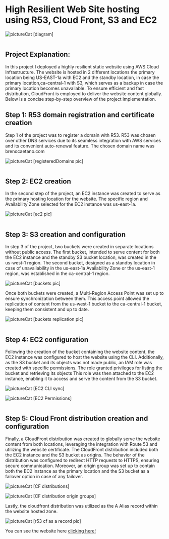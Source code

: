 # High Resilient Web Site hosting using R53, Cloud Front, S3 and EC2

![pictureCat](https://user-images.githubusercontent.com/136939198/247661690-ef1987b1-ee97-48eb-afbc-0f3892b7123c.jpg)
[diagram]

<summary><h2 style="display: inline-block;">Project Explanation:</h2></summary>
In this project I deployed a highly resilient static website using AWS Cloud Infrastructure. The website is hosted in 2 different locations the primary location being US-EAST-1a with EC2 and the standby location, in case the primary location,ca-central-1 with S3, which serves as a backup in case the primary location becomes unavailable. To ensure efficient and fast distribution, CloudFront is employed to deliver the website content globally. Below is a concise step-by-step overview of the project implementation.

<summary><h2 style="display: inline-block;">Step 1: R53 domain registration and certificate creation</h2></summary>
Step 1 of the project was to register a domain with R53. R53 was chosen over other DNS services due to its seamless integration with AWS services and its convenient auto-renewal feature. The chosen domain name was brenocaetano.com <br>


![pictureCat](https://user-images.githubusercontent.com/136939198/247661690-ef1987b1-ee97-48eb-afbc-0f3892b7123c.jpg)
[registeredDomains pic]

<summary><h2 style="display: inline-block;">Step 2: EC2 creation</h2></summary>
In the second step of the project, an EC2 instance was created to serve as the primary hosting location for the website. The specific region and Availability Zone selected for the EC2 instance was us-east-1a.

![pictureCat](https://user-images.githubusercontent.com/136939198/247661690-ef1987b1-ee97-48eb-afbc-0f3892b7123c.jpg)
[ec2 pic]

<summary><h2 style="display: inline-block;">Step 3: S3 creation and configuration</h2></summary>
In step 3 of the project, two buckets were created in separate locations without public access. The first bucket, intended to serve content for both the EC2 instance and the standby S3 bucket location, was created in the us-west-1 region. The second bucket, designed as a standby location in case of unavailability in the us-east-1a Availability Zone or the us-east-1 region, was established in the ca-central-1 region.

![pictureCat](https://user-images.githubusercontent.com/136939198/247661690-ef1987b1-ee97-48eb-afbc-0f3892b7123c.jpg)
[buckets pic]
<br>

Once both buckets were created, a Multi-Region Access Point was set up to ensure synchronization between them. This access point allowed the replication of content from the us-west-1 bucket to the ca-central-1 bucket, keeping them consistent and up to date.

![pictureCat](https://user-images.githubusercontent.com/136939198/247661690-ef1987b1-ee97-48eb-afbc-0f3892b7123c.jpg)
[buckets replication pic]


<summary><h2 style="display: inline-block;">Step 4: EC2 configuration</h2></summary>
Following the creation of the bucket containing the website content, the EC2 instance was configured to host the website using the CLI. Additionally, as the S3 bucket and its objects was not made public, an IAM role was created with specific permissions. The role granted privileges for listing the bucket and retrieving its objects This role was then attached to the EC2 instance, enabling it to access and serve the content from the S3 bucket.

![pictureCat](https://user-images.githubusercontent.com/136939198/247661690-ef1987b1-ee97-48eb-afbc-0f3892b7123c.jpg)
[EC2 CLI sync]

![pictureCat](https://user-images.githubusercontent.com/136939198/247661690-ef1987b1-ee97-48eb-afbc-0f3892b7123c.jpg)
[EC2 Permissions]

<summary><h2 style="display: inline-block;">Step 5: Cloud Front distribution creation and configuration</h2></summary>
Finally, a CloudFront distribution was created to globally serve the website content from both locations, leveraging the integration with Route 53 and utilizing the website certificate. The CloudFront distribution included both the EC2 instance and the S3 bucket as origins. The behavior of the distribution was configured to redirect HTTP requests to HTTPS, ensuring secure communication. Moreover, an origin group was set up to contain both the EC2 instance as the primary location and the S3 bucket as a failover option in case of any failover.

![pictureCat](https://user-images.githubusercontent.com/136939198/247661690-ef1987b1-ee97-48eb-afbc-0f3892b7123c.jpg)
[CF distributions]

![pictureCat](https://user-images.githubusercontent.com/136939198/247661690-ef1987b1-ee97-48eb-afbc-0f3892b7123c.jpg)
[CF distribution origin groups]

Lastly, the cloudfront distribution was utilized as the A Alias record within the website hosted zone.

![pictureCat](https://user-images.githubusercontent.com/136939198/247661690-ef1987b1-ee97-48eb-afbc-0f3892b7123c.jpg)
[r53 cf as a record pic]

You can see the website here <a href="https://brenocaetano.com">clicking here!</a>





